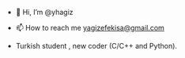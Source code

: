 - 👋 Hi, I’m @yhagiz
- 📫 How to reach me yagizefekisa@gmail.com

- Turkish student , new coder (C/C++ and Python).
